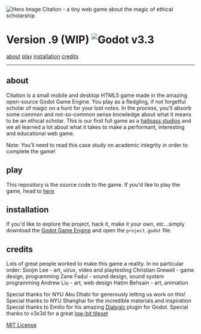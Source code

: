 ![Hero Image](https://www.hallpass.games/wp-content/uploads/2021/10/plant3-174x300.png)
Citation - a tiny web game about the magic of ethical scholarship

# Version .9 (WIP)  ![Godot v3.3](https://img.shields.io/badge/godot-v3.3-%23478cbf)

[about](#installation)
[play](#play)
[installation](#installation)
[credits](#credits)


---

## about
Citation is a small mobile and desktop HTML5 game made in the amazing open-source Godot Game Engine. You play as a fledgling, if not forgetful scholar of magic on a hunt for your lost notes. In the process, you’ll absorb some common and not-so-common sense knowledge about what it means to be an ethical scholar. This is our first full game as a [hallpass studios](https://hallpass.games) and we all learned a lot about what it takes to make a performant, interesting and educational web game.

Note: You’ll need to read this case study on academic integrity in order to complete the game!

## play
This repository is the source code to the game. If you'd like to play the game, head to [here](https://hallpass.games/citation)
## installation
If you'd like to explore the project, hack it, make it your own, etc...simply download the [Godot Game Engine](https://godotengine.org/) and open the ```project.godot``` file. 

## credits
Lots of great people worked to make this game a reality. In no particular order:
Soojin Lee - art, ui/ux, video and playtesting
Christian Grewell - game design, programming
Zane Fadul - sound design, sound system programming
Andrew Liu - art, web design
Hatim Behsain  - art, animation

Special thanks for NYU Abu Dhabi for generously letting us work on this!
Special thanks to NYU Shanghai for the incredible materials and inspiration
Special thanks to Emilio for his amazing [Dialogic](https://github.com/coppolaemilio/dialogic/) plugin for Godot. 
Special thanks to v3x3d for a great [low-bit tileset](https://v3x3d.itch.io/bountiful-bits)



[MIT License](https://github.com/coppolaemilio/dialogic/blob/main/LICENSE)

